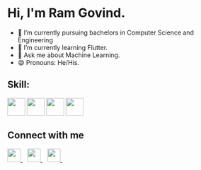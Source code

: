 # Hi, I'm Ram Govind.

- 🔭 I’m currently pursuing bachelors in Computer Science and Engineering
- 🌱 I’m currently learning Flutter.
- 💬 Ask me about Machine Learning.
- 😄 Pronouns: He/His.

## Skill:
<code><img height="40" src="https://img.icons8.com/color/2x/java-coffee-cup-logo.png"></code>
<code><img height="40" src="https://user-images.githubusercontent.com/42747200/46140125-da084900-c26d-11e8-8ea7-c45ae6306309.png"></code>
<code><img height="40" src="https://img.icons8.com/color/2x/python.png"></code>
<code><img height="40" src="https://image.shutterstock.com/image-vector/sql-web-icon-isolated-illustration-260nw-457293211.jpg"></code>


## Connect with me
  <a href="https://twitter.com/kunalstwt">
    <img width="30px" src="https://www.vectorlogo.zone/logos/twitter/twitter-official.svg" />
  </a>&ensp;
  <a href="https://www.linkedin.com/in/kunal-kushwaha/">
    <img width="30px" src="https://www.vectorlogo.zone/logos/linkedin/linkedin-icon.svg" />
  </a>&ensp;
  
  <a href="https://www.instagram.com/kunalsig/">
    <img width="30px" src="https://www.vectorlogo.zone/logos/instagram/instagram-icon.svg" />
  </a>&ensp;
  
